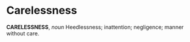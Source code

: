 # Carelessness

**CARELESSNESS**, _noun_ Heedlessness; inattention; negligence; manner without care.